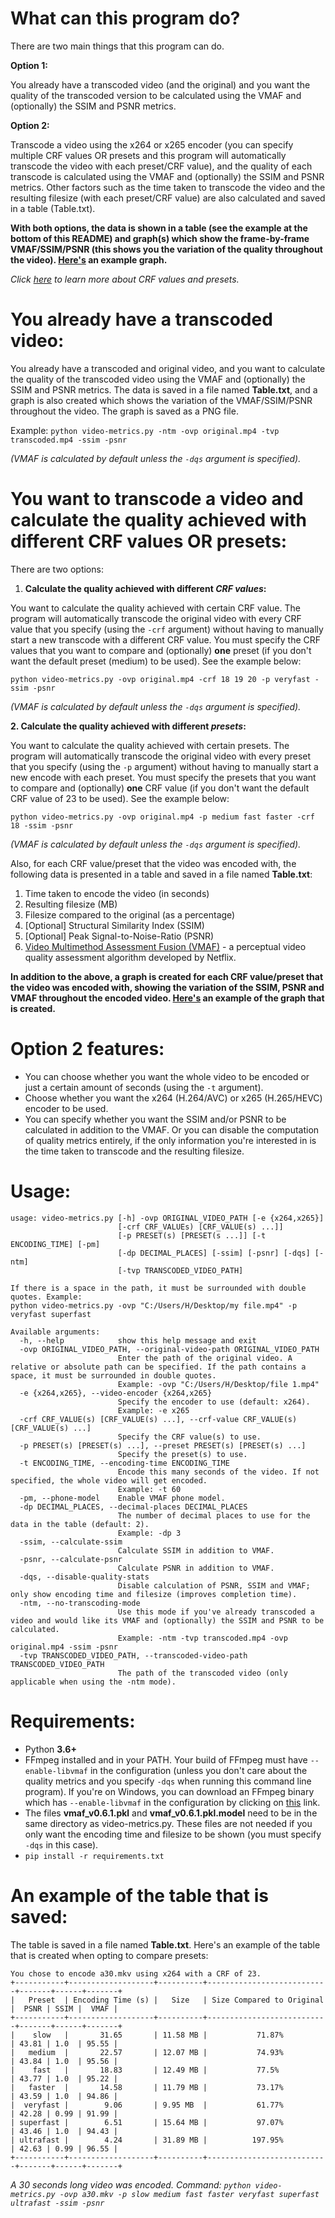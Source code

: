 # What can this program do?
There are two main things that this program can do.

**Option 1:**

You already have a transcoded video (and the original) and you want the quality of the transcoded version to be calculated using the VMAF and (optionally) the SSIM and PSNR metrics.

**Option 2:**

Transcode a video using the x264 or x265 encoder (you can specify multiple CRF values OR presets and this program will automatically transcode the video with each preset/CRF value), and the quality of each transcode is calculated using the VMAF and (optionally) the SSIM and PSNR metrics. Other factors such as the time taken to transcode the video and the resulting filesize (with each preset/CRF value) are also calculated and saved in a table (Table.txt).

**With both options, the data is shown in a table (see the example at the bottom of this README) and graph(s) which show the frame-by-frame VMAF/SSIM/PSNR (this shows you the variation of the quality throughout the video). [Here's](CRF%2023.png) an example graph.**

*Click [here](https://trac.ffmpeg.org/wiki/Encode/H.264) to learn more about CRF values and presets.*

# You already have a transcoded video:

You already have a transcoded and original video, and you want to calculate the quality of the transcoded video using the VMAF and (optionally) the SSIM and PSNR metrics. The data is saved in a file named **Table.txt**, and a graph is also created which shows the variation of the VMAF/SSIM/PSNR throughout the video. The graph is saved as a PNG file.

Example: `python video-metrics.py -ntm -ovp original.mp4 -tvp transcoded.mp4 -ssim -psnr`

*(VMAF is calculated by default unless the `-dqs` argument is specified).*

# You want to transcode a video and calculate the quality achieved with different CRF values OR presets:
There are two options:

1. **Calculate the quality achieved with different *CRF values*:**

You want to calculate the quality achieved with certain CRF value. The program will automatically transcode the original video with every CRF value that you specify (using the `-crf` argument) without having to manually start a new transcode with a different CRF value. You must specify the CRF values that you want to compare and (optionally) **one** preset (if you don't want the default preset (medium) to be used). See the example below:

`python video-metrics.py -ovp original.mp4 -crf 18 19 20 -p veryfast -ssim -psnr`

*(VMAF is calculated by default unless the `-dqs` argument is specified).*

**2. Calculate the quality achieved with different *presets*:**

You want to calculate the quality achieved with certain presets. The program will automatically transcode the original video with every preset that you specify (using the `-p` argument) without having to manually start a new encode with each preset. You must specify the presets that you want to compare and (optionally) **one** CRF value (if you don't want the default CRF value of 23 to be used). See the example below:

`python video-metrics.py -ovp original.mp4 -p medium fast faster -crf 18 -ssim -psnr`

*(VMAF is calculated by default unless the `-dqs` argument is specified).*

Also, for each CRF value/preset that the video was encoded with, the following data is presented in a table and saved in a file named **Table.txt**:
1. Time taken to encode the video (in seconds)
2. Resulting filesize (MB)
3. Filesize compared to the original (as a percentage)
4. [Optional] Structural Similarity Index (SSIM) 
5. [Optional] Peak Signal-to-Noise-Ratio (PSNR)
6. [Video Multimethod Assessment Fusion (VMAF)](https://github.com/Netflix/vmaf) - a perceptual video quality assessment algorithm developed by Netflix.

**In addition to the above, a graph is created for each CRF value/preset that the video was encoded with, showing the variation of the SSIM, PSNR and VMAF throughout the encoded video. [Here's](CRF%2023.png) an example of the graph that is created.**

# Option 2 features:
- You can choose whether you want the whole video to be encoded or just a certain amount of seconds (using the `-t` argument).
- Choose whether you want the x264 (H.264/AVC) or x265 (H.265/HEVC) encoder to be used.
- You can specify whether you want the SSIM and/or PSNR to be calculated in addition to the VMAF. Or you can disable the computation of quality metrics entirely, if the only information you're interested in is the time taken to transcode and the resulting filesize.

# Usage:
```
usage: video-metrics.py [-h] -ovp ORIGINAL_VIDEO_PATH [-e {x264,x265}]
                        [-crf CRF_VALUEs) [CRF_VALUE(s) ...]]
                        [-p PRESET(s) [PRESET(s ...]] [-t ENCODING_TIME] [-pm]
                        [-dp DECIMAL_PLACES] [-ssim] [-psnr] [-dqs] [-ntm]
                        [-tvp TRANSCODED_VIDEO_PATH]
                          
If there is a space in the path, it must be surrounded with double quotes. Example:
python video-metrics.py -ovp "C:/Users/H/Desktop/my file.mp4" -p veryfast superfast

Available arguments:
  -h, --help            show this help message and exit
  -ovp ORIGINAL_VIDEO_PATH, --original-video-path ORIGINAL_VIDEO_PATH
                        Enter the path of the original video. A relative or absolute path can be specified. If the path contains a space, it must be surrounded in double quotes.
                        Example: -ovp "C:/Users/H/Desktop/file 1.mp4"
  -e {x264,x265}, --video-encoder {x264,x265}
                        Specify the encoder to use (default: x264).
                        Example: -e x265
  -crf CRF_VALUE(s) [CRF_VALUE(s) ...], --crf-value CRF_VALUE(s) [CRF_VALUE(s) ...]
                        Specify the CRF value(s) to use.
  -p PRESET(s) [PRESET(s) ...], --preset PRESET(s) [PRESET(s) ...]
                        Specify the preset(s) to use.
  -t ENCODING_TIME, --encoding-time ENCODING_TIME
                        Encode this many seconds of the video. If not specified, the whole video will get encoded.
                        Example: -t 60
  -pm, --phone-model    Enable VMAF phone model.
  -dp DECIMAL_PLACES, --decimal-places DECIMAL_PLACES
                        The number of decimal places to use for the data in the table (default: 2).
                        Example: -dp 3
  -ssim, --calculate-ssim
                        Calculate SSIM in addition to VMAF.
  -psnr, --calculate-psnr
                        Calculate PSNR in addition to VMAF.
  -dqs, --disable-quality-stats
                        Disable calculation of PSNR, SSIM and VMAF; only show encoding time and filesize (improves completion time).
  -ntm, --no-transcoding-mode
                        Use this mode if you've already transcoded a video and would like its VMAF and (optionally) the SSIM and PSNR to be calculated.
                        Example: -ntm -tvp transcoded.mp4 -ovp original.mp4 -ssim -psnr
  -tvp TRANSCODED_VIDEO_PATH, --transcoded-video-path TRANSCODED_VIDEO_PATH
                        The path of the transcoded video (only applicable when using the -ntm mode).
```
# Requirements:
- Python **3.6+**
- FFmpeg installed and in your PATH. Your build of FFmpeg must have `--enable-libvmaf` in the configuration (unless you don't care about the quality metrics and you specify `-dqs` when running this command line program). If you're on Windows, you can download an FFmpeg binary which has `--enable-libvmaf` in the configuration by clicking on [this](http://learnffmpeg.s3.amazonaws.com/ffmpeg-vmaf-static-bin.zip) link.
- The files **vmaf_v0.6.1.pkl** and **vmaf_v0.6.1.pkl.model** need to be in the same directory as video-metrics.py. These files are not needed if you only want the encoding time and filesize to be shown (you must specify `-dqs` in this case).
- `pip install -r requirements.txt`

# An example of the table that is saved:
The table is saved in a file named **Table.txt**. Here's an example of the table that is created when opting to compare presets:
```
You chose to encode a30.mkv using x264 with a CRF of 23.
+-----------+-------------------+----------+---------------------------+-------+------+-------+
|   Preset  | Encoding Time (s) |   Size   | Size Compared to Original |  PSNR | SSIM |  VMAF |
+-----------+-------------------+----------+---------------------------+-------+------+-------+
|    slow   |       31.65       | 11.58 MB |           71.87%          | 43.81 | 1.0  | 95.55 |
|   medium  |       22.57       | 12.07 MB |           74.93%          | 43.84 | 1.0  | 95.56 |
|    fast   |       18.83       | 12.49 MB |           77.5%           | 43.77 | 1.0  | 95.22 |
|   faster  |       14.58       | 11.79 MB |           73.17%          | 43.59 | 1.0  | 94.86 |
|  veryfast |        9.06       | 9.95 MB  |           61.77%          | 42.28 | 0.99 | 91.99 |
| superfast |        6.51       | 15.64 MB |           97.07%          | 43.46 | 1.0  | 94.43 |
| ultrafast |        4.24       | 31.89 MB |          197.95%          | 42.63 | 0.99 | 96.55 |
+-----------+-------------------+----------+---------------------------+-------+------+-------+
```
*A 30 seconds long video was encoded. Command: `python video-metrics.py -ovp a30.mkv -p slow medium fast faster veryfast superfast ultrafast -ssim -psnr`*
